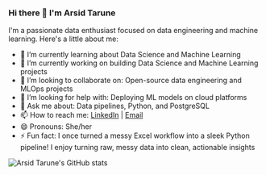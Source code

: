 ### Hi there 👋 I'm Arsid Tarune

I'm a passionate data enthusiast focused on data engineering and machine learning. Here's a little about me:

- 🌱 I’m currently learning about Data Science and Machine Learning
- 🚀 I’m currently working on building Data Science and Machine Learning projects
- 🤝 I’m looking to collaborate on: Open-source data engineering and MLOps projects
- 🧠 I’m looking for help with: Deploying ML models on cloud platforms
- 💬 Ask me about: Data pipelines, Python, and PostgreSQL
- 📫 How to reach me: [LinkedIn](www.linkedin.com/in/arsid-tarune-14506b2b) | [Email](arsidtarune@gmail.com)
- 😄 Pronouns: She/her
- ⚡ Fun fact: I once turned a messy Excel workflow into a sleek Python pipeline!
               I enjoy turning raw, messy data into clean, actionable insights


![Arsid Tarune's GitHub stats](https://github-readme-stats.vercel.app/api?username=arsidtarune&show_icons=true&theme=radical)

